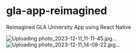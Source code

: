 # gla-app-reimagined
Reimagined GLA University App using React Native

![Uploading photo_2023-12-11_11-11-45.jpg…]()
![Uploading photo_2023-12-11_14-08-22.jpg…]()
